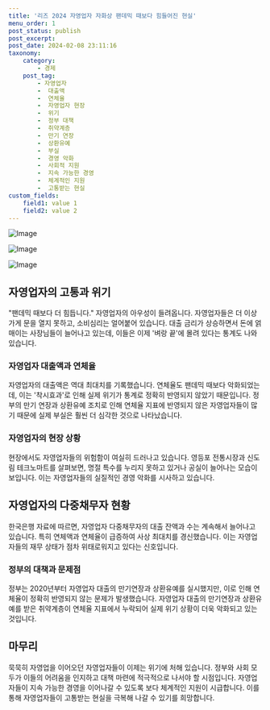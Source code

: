 ```yaml
---
title: '리즈 2024 자영업자 자화상 팬데믹 때보다 힘들어진 현실'
menu_order: 1
post_status: publish
post_excerpt: 
post_date: 2024-02-08 23:11:16
taxonomy:
    category:
        - 경제
    post_tag:
        - 자영업자
        -  대출액
        -  연체율
        -  자영업자 현장
        -  위기
        -  정부 대책
        -  취약계층
        -  만기 연장
        -  상환유예
        -  부실
        -  경영 악화
        -  사회적 지원
        -  지속 가능한 경영
        -  체계적인 지원
        -  고통받는 현실
custom_fields:
    field1: value 1
    field2: value 2
---
```


![Image](https://imgnews.pstatic.net/image/665/2024/02/06/0000002403_001_20240206113401744.jpg?type=w647)

![Image](https://imgnews.pstatic.net/image/665/2024/02/06/0000002403_002_20240206113401805.jpg?type=w647)

![Image](https://imgnews.pstatic.net/image/665/2024/02/06/0000002403_003_20240206113401851.jpg?type=w647)

## 자영업자의 고통과 위기
"팬데믹 때보다 더 힘듭니다." 자영업자의 아우성이 들려옵니다. 자영업자들은 더 이상 가게 문을 열지 못하고, 소비심리는 얼어붙어 있습니다. 대출 금리가 상승하면서 돈에 얽매이는 사장님들이 늘어나고 있는데, 이들은 이제 '벼랑 끝'에 몰려 있다는 통계도 나와 있습니다.
### 자영업자 대출액과 연체율
자영업자의 대출액은 역대 최대치를 기록했습니다. 연체율도 팬데믹 때보다 악화되었는데, 이는 '착시효과'로 인해 실제 위기가 통계로 정확히 반영되지 않았기 때문입니다. 정부의 만기 연장과 상환유예 조치로 인해 연체율 지표에 반영되지 않은 자영업자들이 많기 때문에 실제 부실은 훨씬 더 심각한 것으로 나타났습니다.
### 자영업자의 현장 상황
현장에서도 자영업자들의 위험함이 여실히 드러나고 있습니다. 영등포 전통시장과 신도림 테크노마트를 살펴보면, 명절 특수를 누리지 못하고 있거나 공실이 늘어나는 모습이 보입니다. 이는 자영업자들의 실질적인 경영 악화를 시사하고 있습니다.
## 자영업자의 다중채무자 현황
한국은행 자료에 따르면, 자영업자 다중채무자의 대출 잔액과 수는 계속해서 늘어나고 있습니다. 특히 연체액과 연체율이 급증하여 사상 최대치를 경신했습니다. 이는 자영업자들의 재무 상태가 점차 위태로워지고 있다는 신호입니다.
### 정부의 대책과 문제점
정부는 2020년부터 자영업자 대출의 만기연장과 상환유예를 실시했지만, 이로 인해 연체율이 정확히 반영되지 않는 문제가 발생했습니다. 자영업자 대출의 만기연장과 상환유예를 받은 취약계층이 연체율 지표에서 누락되어 실제 위기 상황이 더욱 악화되고 있는 것입니다.
## 마무리
묵묵히 자영업을 이어오던 자영업자들이 이제는 위기에 처해 있습니다. 정부와 사회 모두가 이들의 어려움을 인지하고 대책 마련에 적극적으로 나서야 할 시점입니다. 자영업자들이 지속 가능한 경영을 이어나갈 수 있도록 보다 체계적인 지원이 시급합니다. 이를 통해 자영업자들이 고통받는 현실을 극복해 나갈 수 있기를 희망합니다.
